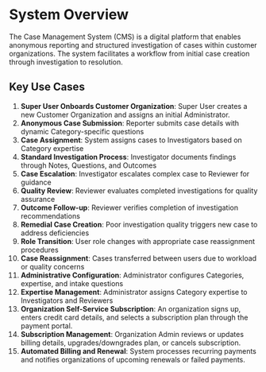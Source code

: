 # System Overview

The Case Management System (CMS) is a digital platform that enables anonymous reporting and structured investigation of cases within customer organizations. The system facilitates a workflow from initial case creation through investigation to resolution.

## Key Use Cases

1. **Super User Onboards Customer Organization**: Super User creates a new Customer Organization and assigns an initial Administrator.
2. **Anonymous Case Submission**: Reporter submits case details with dynamic Category-specific questions
3. **Case Assignment**: System assigns cases to Investigators based on Category expertise
4. **Standard Investigation Process**: Investigator documents findings through Notes, Questions, and Outcomes
5. **Case Escalation**: Investigator escalates complex case to Reviewer for guidance
6. **Quality Review**: Reviewer evaluates completed investigations for quality assurance
7. **Outcome Follow-up**: Reviewer verifies completion of investigation recommendations
8. **Remedial Case Creation**: Poor investigation quality triggers new case to address deficiencies
9. **Role Transition**: User role changes with appropriate case reassignment procedures
10. **Case Reassignment**: Cases transferred between users due to workload or quality concerns
11. **Administrative Configuration**: Administrator configures Categories, expertise, and intake questions
12. **Expertise Management**: Administrator assigns Category expertise to Investigators and Reviewers
13. **Organization Self-Service Subscription**: An organization signs up, enters credit card details, and selects a subscription plan through the payment portal.
14. **Subscription Management**: Organization Admin reviews or updates billing details, upgrades/downgrades plan, or cancels subscription.
15. **Automated Billing and Renewal**: System processes recurring payments and notifies organizations of upcoming renewals or failed payments.
